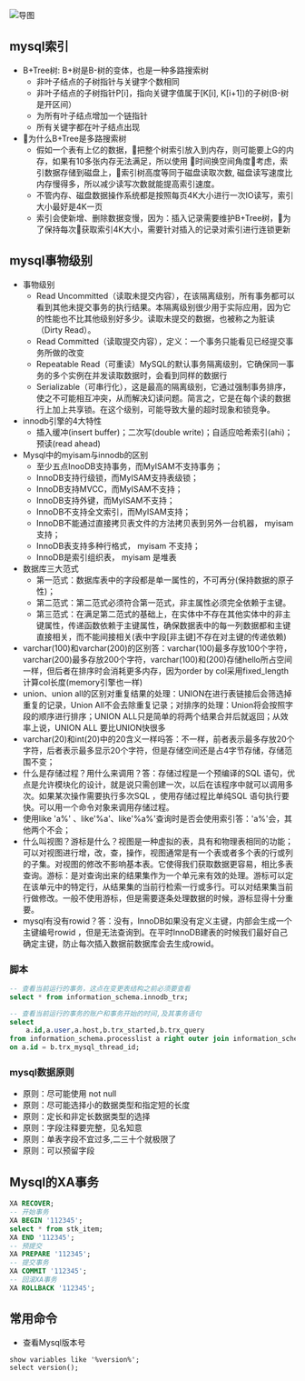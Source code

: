 ![导图](http://zanwenblog.oss-cn-beijing.aliyuncs.com/18-12-30/53535419.jpg)

## mysql索引
* B+Tree树: B+树是B-树的变体，也是一种多路搜索树
    - 非叶子结点的子树指针与关键字个数相同
    - 非叶子结点的子树指针P[i]，指向关键字值属于[K[i], K[i+1])的子树(B-树是开区间）
    - 为所有叶子结点增加一个链指针
    - 所有关键字都在叶子结点出现
* 为什么B+Tree是多路搜索树
    - 假如一个表有上亿的数据，把整个树索引放入到内存，则可能要上G的内存，如果有10多张内存无法满足，所以使用
时间换空间角度考虑，索引数据存储到磁盘上，索引树高度等同于磁盘读取次数, 磁盘读写速度比内存慢得多，所以减少读写次数就能提高索引速度。
    - 不管内存、磁盘数据操作系统都是按照每页4K大小进行一次IO读写，索引大小最好是4K一页
    - 索引会使新增、删除数据变慢，因为：插入记录需要维护B+Tree树，为了保持每次获取索引4K大小，需要针对插入的记录对索引进行连锁更新

## mysql事物级别
* 事物级别
    - Read Uncommitted（读取未提交内容），在该隔离级别，所有事务都可以看到其他未提交事务的执行结果。本隔离级别很少用于实际应用，因为它的性能也不比其他级别好多少。读取未提交的数据，也被称之为脏读（Dirty Read）。
    - Read Committed（读取提交内容），定义：一个事务只能看见已经提交事务所做的改变
    - Repeatable Read（可重读）MySQL的默认事务隔离级别，它确保同一事务的多个实例在并发读取数据时，会看到同样的数据行
    - Serializable（可串行化），这是最高的隔离级别，它通过强制事务排序，使之不可能相互冲突，从而解决幻读问题。简言之，它是在每个读的数据行上加上共享锁。在这个级别，可能导致大量的超时现象和锁竞争。
* innodb引擎的4大特性
    - 插入缓冲(insert buffer)；二次写(double write)；自适应哈希索引(ahi)；预读(read ahead)
* Mysql中的myisam与innodb的区别
    - 至少五点InooDB支持事务，而MyISAM不支持事务；
    - InnoDB支持行级锁，而MyISAM支持表级锁；
    - InnoDB支持MVCC，而MyISAM不支持；
    - InnoDB支持外键，而MyISAM不支持；
    - InnoDB不支持全文索引，而MyISAM支持；
    - InnoDB不能通过直接拷贝表文件的方法拷贝表到另外一台机器， myisam 支持；
    - InnoDB表支持多种行格式， myisam 不支持；
    - InnoDB是索引组织表， myisam 是堆表
* 数据库三大范式
    - 第一范式：数据库表中的字段都是单一属性的，不可再分(保持数据的原子性)；
    - 第二范式：第二范式必须符合第一范式，非主属性必须完全依赖于主键。
    - 第三范式：在满足第二范式的基础上，在实体中不存在其他实体中的非主键属性，传递函数依赖于主键属性，确保数据表中的每一列数据都和主键直接相关，而不能间接相关(表中字段[非主键]不存在对主键的传递依赖)
* varchar(100)和varchar(200)的区别答：varchar(100)最多存放100个字符，varchar(200)最多存放200个字符，varchar(100)和(200)存储hello所占空间一样，但后者在排序时会消耗更多内存，因为order by col采用fixed_length计算col长度(memory引擎也一样)
* union、union all的区别对重复结果的处理：UNION在进行表链接后会筛选掉重复的记录，Union All不会去除重复记录；对排序的处理：Union将会按照字段的顺序进行排序；UNION ALL只是简单的将两个结果合并后就返回；从效率上说，UNION ALL 要比UNION快很多
* varchar(20)和int(20)中的20含义一样吗答：不一样，前者表示最多存放20个字符，后者表示最多显示20个字符，但是存储空间还是占4字节存储，存储范围不变；
* 什么是存储过程？用什么来调用？答：存储过程是一个预编译的SQL 语句，优点是允许模块化的设计，就是说只需创建一次，以后在该程序中就可以调用多次。如果某次操作需要执行多次SQL ，使用存储过程比单纯SQL 语句执行要快。可以用一个命令对象来调用存储过程。
* 使用like 'a%' 、like'%a'、like'%a%'查询时是否会使用索引答：'a%'会，其他两个不会；
* 什么叫视图？游标是什么？视图是一种虚拟的表，具有和物理表相同的功能；可以对视图进行增，改，查，操作，视图通常是有一个表或者多个表的行或列的子集。对视图的修改不影响基本表。它使得我们获取数据更容易，相比多表查询。游标：是对查询出来的结果集作为一个单元来有效的处理。游标可以定在该单元中的特定行，从结果集的当前行检索一行或多行。可以对结果集当前行做修改。一般不使用游标，但是需要逐条处理数据的时候，游标显得十分重要。
* mysql有没有rowid？答：没有，InnoDB如果没有定义主键，内部会生成一个主键编号rowid ，但是无法查询到。在平时InnoDB建表的时候我们最好自己确定主键，防止每次插入数据前数据库会去生成rowid。


### 脚本

```sql
-- 查看当前运行的事务，这点在变更表结构之前必须要查看
select * from information_schema.innodb_trx;

-- 查看当前运行的事务的账户和事务开始的时间,及其事务语句
select
    a.id,a.user,a.host,b.trx_started,b.trx_query
from information_schema.processlist a right outer join information_schema.innodb_trx b
on a.id = b.trx_mysql_thread_id;
```

### mysql数据原则
* 原则：尽可能使用 not null
* 原则：尽可能选择小的数据类型和指定短的长度
* 原则：定长和非定长数据类型的选择
* 原则：字段注释要完整，见名知意
* 原则：单表字段不宜过多,二三十个就极限了
* 原则：可以预留字段


## Mysql的XA事务

```sql
XA RECOVER;
-- 开始事务
XA BEGIN '112345';
select * from stk_item;
XA END '112345';
-- 预提交
XA PREPARE '112345';
-- 提交事务
XA COMMIT '112345';
-- 回滚XA事务
XA ROLLBACK '112345';
```

## 常用命令
* 查看Mysql版本号

```
show variables like '%version%';
select version();
```
